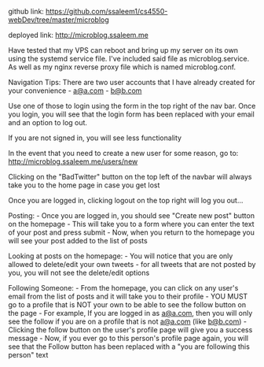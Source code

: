 github link: https://github.com/ssaleem1/cs4550-webDev/tree/master/microblog

deployed link: http://microblog.ssaleem.me

Have tested that my VPS can reboot and bring up my server on its own using the systemd service file. I've included said file as microblog.service.
As well as my nginx reverse proxy file which is named microblog.conf.

Navigation Tips:
There are two user accounts that I have already created for your convenience
	- a@a.com
	- b@b.com

Use one of those to login using the form in the top right of the nav bar. Once you login, you will see that the login form has been replaced with your email and an option to log out. 

If you are not signed in, you will see less functionality

In the event that you need to create a new user for some reason, go to: http://microblog.ssaleem.me/users/new

Clicking on the "BadTwitter" button on the top left of the navbar will always take you to the home page in case you get lost

Once you are logged in, clicking logout on the top right will log you out...


Posting:
	- Once you are logged in, you should see "Create new post" button on the homepage
	- This will take you to a form where you can enter the text of your post and press submit
	- Now, when you return to the homepage you will see your post added to the list of posts

Looking at posts on the homepage:
	- You will notice that you are only allowed to delete/edit your own tweets
	- for all tweets that are not posted by you, you will not see the delete/edit options

Following Someone:
	- From the homepage, you can click on any user's email from the list of posts and it will take you to their profile
	- YOU MUST go to a profile that is NOT your own to be able to see the follow button on the page
		- For example, If you are logged in as a@a.com, then you will only see the follow if you are on a profile that is not a@a.com (like b@b.com)
	- Clicking the follow button on the user's profile page will give you a success message
	- Now, if you ever go to this person's profile page again, you will see that the Follow button has been replaced with a "you are following this person" text

